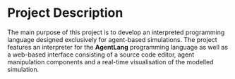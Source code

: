 # Project Description

The main purpose of this project is to develop an interpreted programming language designed exclusively for agent-based simulations. The project features an interpreter for the **AgentLang** programming language as well as a web-based interface consisting of a source code editor, agent manipulation components and a real-time visualisation of the modelled simulation.